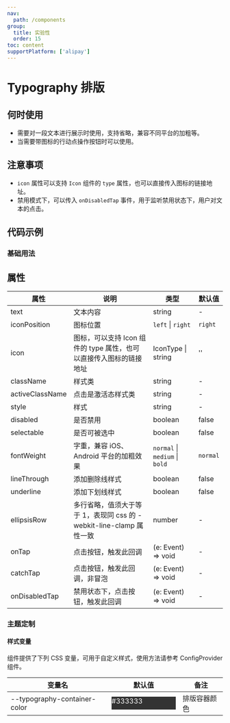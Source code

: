 ```yaml
---
nav:
  path: /components
group:
  title: 实验性
  order: 15
toc: content
supportPlatform: ['alipay']
---
```


# Typography 排版

## 何时使用

- 需要对一段文本进行展示时使用，支持省略，兼容不同平台的加粗等。
- 当需要带图标的行动点操作按钮时可以使用。

## 注意事项

- `icon` 属性可以支持 `Icon` 组件的 `type` 属性，也可以直接传入图标的链接地址。
- 禁用模式下，可以传入 `onDisabledTap` 事件，用于监听禁用状态下，用户对文本的点击。

## 代码示例

### 基础用法

<code src='../../demo/pages/Typography/index'></code>

## 属性

| 属性            | 说明                                                                | 类型                           | 默认值   |
| --------------- | ------------------------------------------------------------------- | ------------------------------ | -------- |
| text            | 文本内容                                                            | string                         | -        |
| iconPosition    | 图标位置                                                            | `left` \| `right`              | `right`  |
| icon            | 图标，可以支持 Icon 组件的 type 属性，也可以直接传入图标的链接地址  | IconType \| string             | ''       |
| className       | 样式类                                                              | string                         | -        |
| activeClassName | 点击是激活态样式类                                                  | string                         | -        |
| style           | 样式                                                                | string                         | -        |
| disabled        | 是否禁用                                                            | boolean                        | false    |
| selectable      | 是否可被选中                                                        | boolean                        | false    |
| fontWeight      | 字重，兼容 iOS、Android 平台的加粗效果                              | `normal` \| `medium` \| `bold` | `normal` |
| lineThrough     | 添加删除线样式                                                      | boolean                        | false    |
| underline       | 添加下划线样式                                                      | boolean                        | false    |
| ellipsisRow     | 多行省略，值须大于等于 1，表现同 css 的 -webkit-line-clamp 属性一致 | number                         | -        |
| onTap           | 点击按钮，触发此回调                                                | (e: Event) => void             | -        |
| catchTap        | 点击按钮，触发此回调，非冒泡                                        | (e: Event) => void             | -        |
| onDisabledTap   | 禁用状态下，点击按钮，触发此回调                                    | (e: Event) => void             | -        |

### 主题定制

#### 样式变量

组件提供了下列 CSS 变量，可用于自定义样式，使用方法请参考 ConfigProvider 组件。

| 变量名                       | 默认值                                                                                            | 备注         |
| ---------------------------- | ------------------------------------------------------------------------------------------------- | ------------ |
| --typography-container-color | <div style="width: 150px; height: 30px; background-color: #333333; color: #ffffff;">#333333</div> | 排版容器颜色 |
